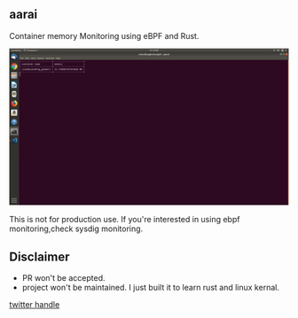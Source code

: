 ## aarai

Container memory Monitoring using eBPF and Rust.

![](./img/1.png)


This is not for production use. If you're interested in using ebpf monitoring,check sysdig monitoring. 

## Disclaimer
- PR won't be accepted.
- project won't be maintained. I just built it to learn rust and linux kernal.

[twitter handle](https://twitter.com/hi_balaji)